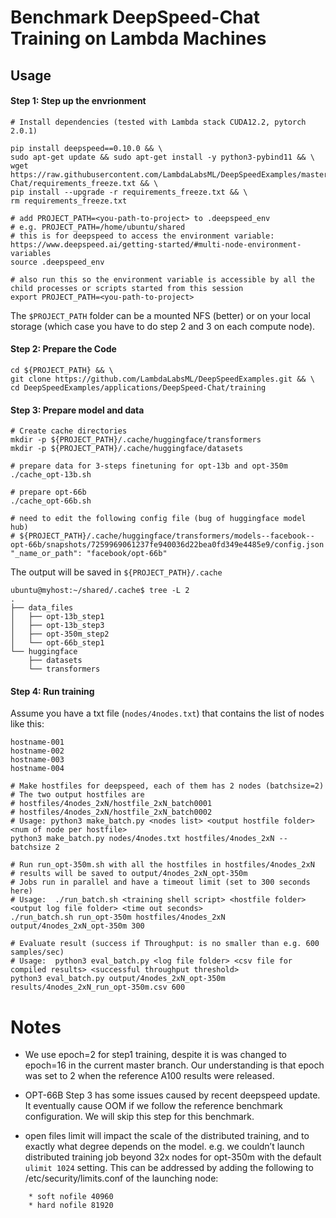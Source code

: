 # Benchmark DeepSpeed-Chat Training on Lambda Machines

## Usage

#### Step 1: Step up the envrionment

```
# Install dependencies (tested with Lambda stack CUDA12.2, pytorch 2.0.1)

pip install deepspeed==0.10.0 && \
sudo apt-get update && sudo apt-get install -y python3-pybind11 && \
wget https://raw.githubusercontent.com/LambdaLabsML/DeepSpeedExamples/master/applications/DeepSpeed-Chat/requirements_freeze.txt && \
pip install --upgrade -r requirements_freeze.txt && \
rm requirements_freeze.txt
```

```
# add PROJECT_PATH=<you-path-to-project> to .deepspeed_env
# e.g. PROJECT_PATH=/home/ubuntu/shared
# this is for deepspeed to access the environment variable: https://www.deepspeed.ai/getting-started/#multi-node-environment-variables
source .deepspeed_env

# also run this so the environment variable is accessible by all the child processes or scripts started from this session
export PROJECT_PATH=<you-path-to-project>
```

The `$PROJECT_PATH` folder can be a mounted NFS (better) or on your local storage (which case you have to do step 2 and 3 on each compute node).

#### Step 2: Prepare the Code

```
cd ${PROJECT_PATH} && \
git clone https://github.com/LambdaLabsML/DeepSpeedExamples.git && \
cd DeepSpeedExamples/applications/DeepSpeed-Chat/training
```

#### Step 3: Prepare model and data

```
# Create cache directories
mkdir -p ${PROJECT_PATH}/.cache/huggingface/transformers
mkdir -p ${PROJECT_PATH}/.cache/huggingface/datasets

# prepare data for 3-steps finetuning for opt-13b and opt-350m
./cache_opt-13b.sh

# prepare opt-66b
./cache_opt-66b.sh

# need to edit the following config file (bug of huggingface model hub)
# ${PROJECT_PATH}/.cache/huggingface/transformers/models--facebook--opt-66b/snapshots/7259969061237fe940036d22bea0fd349e4485e9/config.json
"_name_or_path": "facebook/opt-66b"
```

The output will be saved in `${PROJECT_PATH}/.cache`

```
ubuntu@myhost:~/shared/.cache$ tree -L 2
.
├── data_files
│   ├── opt-13b_step1
│   ├── opt-13b_step3
│   ├── opt-350m_step2
│   └── opt-66b_step1
└── huggingface
    ├── datasets
    └── transformers
```

#### Step 4: Run training

Assume you have a txt file (`nodes/4nodes.txt`) that contains the list of nodes like this:

```
hostname-001
hostname-002
hostname-003
hostname-004
```

```
# Make hostfiles for deepspeed, each of them has 2 nodes (batchsize=2)
# The two output hostfiles are 
# hostfiles/4nodes_2xN/hostfile_2xN_batch0001
# hostfiles/4nodes_2xN/hostfile_2xN_batch0002
# Usage: python3 make_batch.py <nodes list> <output hostfile folder> <num of node per hostfile>
python3 make_batch.py nodes/4nodes.txt hostfiles/4nodes_2xN --batchsize 2

# Run run_opt-350m.sh with all the hostfiles in hostfiles/4nodes_2xN
# results will be saved to output/4nodes_2xN_opt-350m
# Jobs run in parallel and have a timeout limit (set to 300 seconds here)
# Usage:  ./run_batch.sh <training shell script> <hostfile folder> <output log file folder> <time out seconds>
./run_batch.sh run_opt-350m hostfiles/4nodes_2xN output/4nodes_2xN_opt-350m 300

# Evaluate result (success if Throughput: is no smaller than e.g. 600 samples/sec)
# Usage:  python3 eval_batch.py <log file folder> <csv file for compiled results> <successful throughput threshold>
python3 eval_batch.py output/4nodes_2xN_opt-350m results/4nodes_2xN_run_opt-350m.csv 600
```

# Notes

- We use epoch=2 for step1 training, despite it is was changed to epoch=16 in the current master branch. Our understanding is that epoch was set to 2 when the reference A100 results were released.

- OPT-66B Step 3 has some issues caused by recent deepspeed update. It eventually cause OOM if we follow the reference benchmark configuration. We will skip this step for this benchmark.

- open files limit will impact the scale of the distributed training, and to exactly what degree depends on the model. e.g. we couldn’t launch distributed training job beyond 32x nodes for opt-350m with the default `ulimit 1024` setting. This can be addressed by adding the following to /etc/security/limits.conf of the launching node:

```
    * soft nofile 40960
    * hard nofile 81920
```

